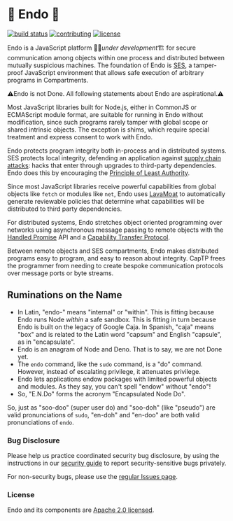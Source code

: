 # 🚧 Endo 🚧 

[![build status][ci-svg]][ci-url]
[![contributing][contributing-svg]][contributing-url]
[![license][license-image]][license-url]

Endo is a JavaScript platform 👷‍♀️*under development*🏗 for secure communication
among objects within one process and distributed between mutually suspicious
machines.
The foundation of Endo is [SES][], a tamper-proof JavaScript environment that
allows safe execution of arbitrary programs in Compartments.

⚠️Endo is not Done. All following statements about Endo are aspirational.⚠️

Most JavaScript libraries built for Node.js, either in CommonJS or ECMAScript
module format, are suitable for running in Endo without modification, since
such programs rarely tamper with global scope or shared intrinsic objects.
The exception is shims, which require special treatment and express consent to
work with Endo.

Endo protects program integrity both in-process and in distributed systems.
SES protects local integrity, defending an application against [supply chain
attacks][]: hacks that enter through upgrades to third-party dependencies.
Endo does this by encouraging the [Principle of Least Authority][POLA].

Since most JavaScript libraries receive powerful capabilities from global
objects like `fetch` or modules like `net`, Endo uses [LavaMoat][] to
automatically generate reviewable policies that determine what capabilities
will be distributed to third party dependencies.

For distributed systems, Endo stretches object oriented programming over
networks using asynchronous message passing to remote objects with the
[Handled Promise][] API and a [Capability Transfer Protocol][CapTP].

Between remote objects and SES compartments, Endo makes distributed programs
easy to program, and easy to reason about integrity.  CapTP frees the
programmer from needing to create bespoke communication protocols over message
ports or byte streams.

[SES]: packages/ses
[Handled Promise]: https://github.com/Agoric/agoric-sdk/tree/master/packages/eventual-send
[CapTP]: https://github.com/Agoric/agoric-sdk/tree/master/packages/captp#agoriccaptp
[LavaMoat]: https://github.com/LavaMoat/LavaMoat
[POLA]: https://en.wikipedia.org/wiki/Principle_of_least_privilege
[supply chain attacks]: https://en.wikipedia.org/wiki/Supply_chain_attack

## Ruminations on the Name

* In Latin, "endo-" means "internal" or "within".
  This is fitting because Endo runs Node _within_ a safe sandbox.
  This is fitting in turn because Endo is built on the legacy of Google Caja.
  In Spanish, "caja" means "box" and is related to the Latin word "capsum" and
  English "capsule", as in "encapsulate".
* Endo is an anagram of Node and Deno.
  That is to say, we are not Done yet.
* The `endo` command, like the `sudo` command, is a "do" command.
  However, instead of escalating privilege, it attenuates privilege.
* Endo lets applications endow packages with limited powerful objects and
  modules.  As they say, you can't spell "endow" without "endo"!
* So, "E.N.Do" forms the acronym "Encapsulated Node Do".

So, just as "soo-doo" (super user do) and "soo-doh" (like "pseudo") are valid
pronunciations of `sudo`, "en-doh" and "en-doo" are both valid pronunciations of
`endo`.

### Bug Disclosure

Please help us practice coordinated security bug disclosure, by using the
instructions in our [security guide](./SECURITY.md) to report
security-sensitive bugs privately.

For non-security bugs, please use the [regular Issues
page](https://github.com/Agoric/SES-shim/issues).

### License

Endo and its components are [Apache 2.0 licensed][license-url].

[ci-svg]: https://github.com/Agoric/SES-shim/workflows/CI/badge.svg?branch=master
[ci-url]: https://github.com/Agoric/SES-shim/actions?query=workflow%3ACI
[contributing-svg]: https://img.shields.io/badge/PRs-welcome-brightgreen.svg
[contributing-url]: ./CONTRIBUTING.md
[license-image]: https://img.shields.io/badge/License-Apache%202.0-blue.svg
[license-url]: ./LICENSE
